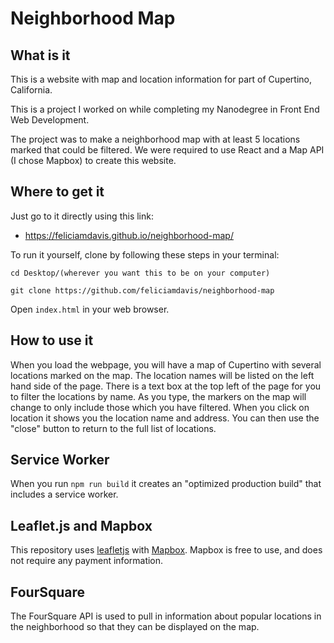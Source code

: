 # Neighborhood Map

## What is it
This is a website with map and location information for part of Cupertino, California.

This is a project I worked on while completing my Nanodegree in Front End Web Development.

The project was to make a neighborhood map with at least 5 locations marked that could be filtered. We were required to use React and a Map API (I chose Mapbox) to create this website.

## Where to get it
Just go to it directly using this link:

- https://feliciamdavis.github.io/neighborhood-map/


To run it yourself, clone by following these steps in your terminal:

```
cd Desktop/(wherever you want this to be on your computer)

git clone https://github.com/feliciamdavis/neighborhood-map
```

Open `index.html` in your web browser.

## How to use it
When you load the webpage, you will have a map of Cupertino with several locations marked on the map. The location names will be listed on the left hand side of the page. There is a text box at the top left of the page for you to filter the locations by name. As you type, the markers on the map will change to only include those which you have filtered. When you click on location it shows you the location name and address. You can then use the "close" button to return to the full list of locations.

## Service Worker
When you run `npm run build` it creates an "optimized production build" that includes a service worker.

## Leaflet.js and Mapbox
This repository uses [leafletjs](https://leafletjs.com/) with [Mapbox](https://www.mapbox.com/). Mapbox is free to use, and does not require any payment information.

## FourSquare
The FourSquare API is used to pull in information about popular locations in the neighborhood so that they can be displayed on the map.
